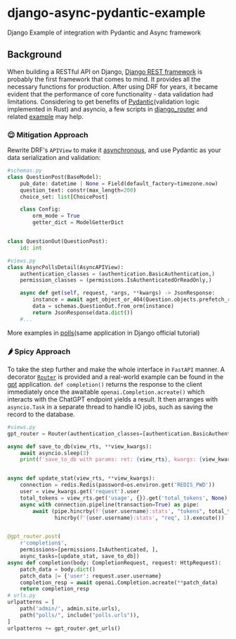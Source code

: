 # django-async-pydantic-example
Django Example of integration with Pydantic and Async framework

## Background
When building a RESTful API on Django, [Django REST framework](https://www.django-rest-framework.org/) is probably the first framework that comes to mind. It provides all the necessary functions for production. After using DRF for years, it became evident that the performance of core functionality - data validation had limitations. Considering to get benefits of [Pydantic](https://docs.pydantic.dev/latest/)(validation logic implemented in Rust) and asyncio, a few scripts in [django_router]() and related [example]() may help.

### 😌 Mitigation Approach
Rewrite DRF's `APIView` to make it [asynchronous](https://github.com/DrChai/django-async-pydantic-example/blob/main/django_router/views.py#L13), and use Pydantic as your data serialization and validation:
```python
#schemas.py
class QuestionPost(BaseModel):
    pub_date: datetime | None = Field(default_factory=timezone.now)
    question_text: constr(max_length=200)
    choice_set: list[ChoicePost]

    class Config:
        orm_mode = True
        getter_dict = ModelGetterDict


class QuestionOut(QuestionPost):
    id: int

#views.py
class AsyncPollsDetail(AsyncAPIView):
    authentication_classes = (authentication.BasicAuthentication,)
    permission_classes = (permissions.IsAuthenticatedOrReadOnly,)

    async def get(self, request, *args, **kwargs) -> JsonResponse:
        instance = await aget_object_or_404(Question.objects.prefetch_related('choice_set',), pk=kwargs['pk'])
        data = schemas.QuestionOut.from_orm(instance)
        return JsonResponse(data.dict())
    #...
```
More examples in [polls](https://github.com/DrChai/django-async-pydantic-example/blob/main/example/polls/views.py)(same application in Django official tutorial) 
### 🌶️ Spicy Approach
To take the step further and make the whole interface in `FastAPI` manner. A decorator [`Router`](https://github.com/DrChai/django-async-pydantic-example/blob/main/django_router/routing.py#L286) is provided and a real-world example can be found in the [gpt](https://github.com/DrChai/django-async-pydantic-example/blob/main/example/gpt/views.py) application. `def completion()` returns the response to the client immediately once the awaitable `openai.Completion.acreate()` which interacts with the ChatGPT endpoint yields a result. It then arranges with `asyncio.Task` in a separate thread to handle IO jobs, such as saving the record to the database. 
```python
#views.py
gpt_router = Router(authentication_classes=[authentication.BasicAuthentication, ])

async def save_to_db(view_rts, **view_kwargs):
    await asyncio.sleep(3)
    print(f'save_to_db with params: ret: {view_rts}, kwargs: {view_kwargs}')


async def update_stat(view_rts, **view_kwargs):
    connection = redis.Redis(password=os.environ.get('REDIS_PWD'))
    user = view_kwargs.get('request').user
    total_tokens = view_rts.get('usage', {}).get('total_tokens', None)
    async with connection.pipeline(transaction=True) as pipe:
        await (pipe.hincrby(f'{user.username}:stats', "tokens", total_tokens).
               hincrby(f'{user.username}:stats', "req", 1).execute())


@gpt_router.post(
    r'completion$',
    permissions=[permissions.IsAuthenticated, ],
    async_tasks=[update_stat, save_to_db])
async def completion(body: CompletionRequest, request: HttpRequest):
    patch_data = body.dict()
    patch_data |= {'user': request.user.username}
    completion_resp = await openai.Completion.acreate(**patch_data)
    return completion_resp
# urls.py
urlpatterns = [
    path('admin/', admin.site.urls),
    path("polls/", include("polls.urls")),
]
urlpatterns += gpt_router.get_urls()
```